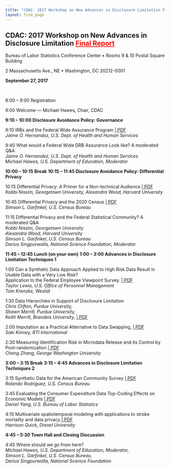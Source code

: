 ```yaml
---
title: "CDAC: 2017 Workshop on New Advances in Disclosure Limitation Final Report"
layout: fcsm_page
---
```


<div class="fcsm-workshop-container">
  <h2>CDAC: 2017 Workshop on New Advances in Disclosure Limitation <a style="color:red" href="{{site.baseurl}}/assets/fcsm/files/docs/2017_CDAC_Workshop_Report.pdf" target="_blank">Final Report</a></h2>
  <p>Bureau of Labor Statistics Conference Center • Rooms 9 &amp; 10 Postal Square Building</p>
  <p>2 Massachusetts Ave., NE • Washington, DC 20212-0001</p>
  <p><b>September 27, 2017</b></p>

  <br />
  <p>8:00 – 9:00 Registration</p>
  <p>9:00 Welcome — Michael Hawes, Chair, CDAC</p>
  <b>9:10 – 10:00 Disclosure Avoidance Policy: Governance</b>
  <p>9:10 IRBs and the Federal Wide Assurance Program <a href="{{site.baseurl}}/assets/fcsm/files/docs/CDAC_2017_Hernandez.pdf" target="_blank" aria-label="IRBs and the Federal Wide Assurance Program"> | PDF</a>  <br /><!-------pdf/CDAC_2017_Hernandez.pdf--->
  <i>Jaime O. Hernandez, U.S. Dept. of Health and Human Services</i></p>
  <p>9:40 What would a Federal Wide DRB Assurance Look like? A moderated Q&amp;A<br />
  <i>Jaime O. Hernandez, U.S. Dept. of Health and Human Services<br />
  Michael Hawes, U.S. Department of Education, Moderator</i></p>
  <b>10:00 – 10:15 Break</b>
  <b>10:15 – 11:45 Disclosure Avoidance Policy: Differential Privacy</b>
  <p>10:15 Differential Privacy: A Primer for a Non-technical Audience <a href="{{site.baseurl}}/assets/fcsm/files/docs/CDAC_2017_Nissim_and_Woodv2.pdf" target="_blank"> | PDF</a>  <br /><!--------------CDAC_2017_Nissim_and_Woodv2.pdf---------->
  <i>Kobbi Nissim, Georgetown University, Alexandra Wood, Harvard University</i></p>
  <p>10:45 Differential Privacy and the 2020 Census <a href="{{site.baseurl}}/assets/fcsm/files/docs/garfinkel-modernizing-disclosure-avoidance.pdf" target="_blank" aria-label="Differential Privacy and the 2020 Census"> | PDF</a>  <br />
    <!-------garfinkel-modernizing-disclosure-avoidance.pdf------->
  <i>Simson L. Garfinkel, U.S. Census Bureau</i></p>
  <p>11:15 Differential Privacy and the Federal Statistical Community? A moderated Q&amp;A<br />
  <i>Kobbi Nissim, Georgetown University<br />
  Alexandra Wood, Harvard University<br />
  Simson L. Garfinkel, U.S. Census Bureau<br />
  Darius Singpurwalla, National Science Foundation, Moderator</i></p>
  <b>11:45 – 12:45 Lunch (on your own)</b>
  <b>1:00 – 3:00 Advances in Disclosure Limitation Techniques 1</b>
  <p>1:00 Can a Synthetic Data Approach Applied to High Risk Data Result in Usable Data with a Very Low Risk?<br /> Application to the Federal Employee Viewpoint Survey. <a href="{{site.baseurl}}/assets/fcsm/files/docs/CDAC_2017_Lewis_and_Krenzke.pdf" target="_blank" aria-label="Can a Synthetic Data Approach Applied to High Risk Data Result in Usable Data with a Very Low Risk?"> | PDF</a>  <!-----CDAC_2017_Lewis_and_Krenzke.pdf----><br />
  <i>Taylor Lewis, U.S. Office of Personnel Management</i><br />
  <i>Tom Krenzke, Westat</i></p>
  <p>1:30 Data Hierarchies in Support of Disclosure Limitation <!------CDAC_2017_Merrill_andMerrill.pdf------><br />
  <i>Chris Clifton, Purdue University,<br />
  Shawn Merrill, Purdue University,<br />
  Keith Merrill, Brandeis University, </i><a href="{{site.baseurl}}/assets/fcsm/files/docs/CDAC_2017_Merrill_andMerrill.pdf" target="_blank" aria-label="Data Hierarchies in Support of Disclosure Limitation"> | PDF</a>  <br /></p>
  <p>2:00 Imputation as a Practical Alternative to Data Swapping, <a href="{{site.baseurl}}/assets/fcsm/files/docs/CDAC_2017_Kinney.pdf" target="_blank" aria-label="Imputation as a Practical Alternative to Data Swapping"> | PDF</a>  <br />
    <!-------------CDAC_2017_Kinney.pdf--------->
  <i>Saki Kinney, RTI International </i></p>
  <p>2:30 Measuring Identification Risk in Microdata Release and its Control by Post-randomization <a href="{{site.baseurl}}/assets/fcsm/files/docs/CDAR_2017_Zhang.pdf" target="_blank" aria-label="Measuring Identification Risk in Microdata Release and its Control by Post-randomization">| PDF</a> <!-------------CDAR_2017_Zhang.pdf-----------><br />
  <i>Cheng Zhang, George Washington University</i></p>
  <b>3:00 – 3:15 Break</b>
  <b>3:15 – 4:45 Advances in Disclosure Limitation Techniques 2</b>
  <p>3:15 Synthetic Data for the American Community Survey <a href="{{site.baseurl}}/assets/fcsm/files/docs/CDAC_2017_Rodriguez.pdf" target="_blank" aria-label="Synthetic Data for the American Community Survey">| PDF</a>  <br /><!----------CDAC_2017_Rodriguez.pdf--->
  <i>Rolando Rodríguez, U.S. Census Bureau</i></p>
  <p>3:45 Evaluating the Consumer Expenditure Data Top-Coding Effects on Economic Models <a href="{{site.baseurl}}/assets/fcsm/files/docs/CDAC_2017-Yang-v2.pdf" target="_blank" aria-label="Evaluating the Consumer Expenditure Data Top-Coding Effects on Economic Models">| PDF</a>  <br /><!------/CDAC_2017-Yang-v2.pdf----->
  <i>Daniel Yang, U.S. Bureau of Labor Statistics</i></p>
  <p>4:15 Multivariate spatiotemporal modeling with applications to stroke mortality and data privacy <a href="{{site.baseurl}}/assets/fcsm/files/docs/CDAR_2017_Quick2.pdf" target="_blank" aria-label="Multivariate spatiotemporal modeling with applications to stroke mortality and data privacy">| PDF</a>  <br /><!----------CDAR_2017_Quick2.pdf--------->
  <i>Harrison Quick, Drexel University </i></p>
  <b>4:45 – 5:30 Town Hall and Closing Discussion</b>
  <p>4:45 Where should we go from here?<br />
  <i>Michael Hawes, U.S. Department of Education, Moderator,<br />
  Simson L. Garfinkel, U.S. Census Bureau,<br />
  Darius Singpurwalla, National Science Foundation</i></p>
</div>